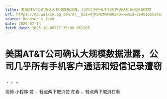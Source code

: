 ```yaml
---
title: 美国AT&T公司确认大规模数据泄露，公司几乎所有手机客户通话和短信记录遭窃
url: https://mp.weixin.qq.com/s?__biz=MjM5MzMwMDU5NQ==&mid=2649165504&idx=1&sn=0f13a41243f075e70df7ab66016b5476
source: Doonsec's feed
date: 2024-07-14
fetch_date: 2025-10-06T17:39:00.961266
---
```


# 美国AT&T公司确认大规模数据泄露，公司几乎所有手机客户通话和短信记录遭窃

：
，
。

视频
小程序
赞
，轻点两下取消赞
在看
，轻点两下取消在看